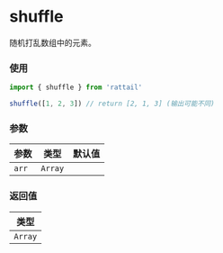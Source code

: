 # shuffle

随机打乱数组中的元素。

### 使用

```ts
import { shuffle } from 'rattail'

shuffle([1, 2, 3]) // return [2, 1, 3] (输出可能不同)
```

### 参数

| 参数  | 类型    | 默认值 |
| ----- | ------- | ------ |
| `arr` | `Array` |        |

### 返回值

| 类型    |
| ------- |
| `Array` |
